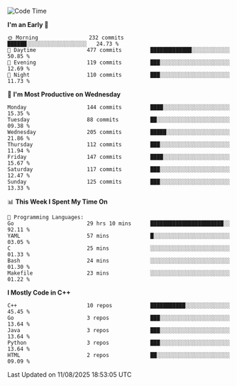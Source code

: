 <!--START_SECTION:waka-->
![Code Time](http://img.shields.io/badge/Code%20Time-538%20hrs%2017%20mins-blue)

**I'm an Early 🐤** 

```text
🌞 Morning                232 commits         ██████░░░░░░░░░░░░░░░░░░░   24.73 % 
🌆 Daytime                477 commits         █████████████░░░░░░░░░░░░   50.85 % 
🌃 Evening                119 commits         ███░░░░░░░░░░░░░░░░░░░░░░   12.69 % 
🌙 Night                  110 commits         ███░░░░░░░░░░░░░░░░░░░░░░   11.73 % 
```
📅 **I'm Most Productive on Wednesday** 

```text
Monday                   144 commits         ████░░░░░░░░░░░░░░░░░░░░░   15.35 % 
Tuesday                  88 commits          ██░░░░░░░░░░░░░░░░░░░░░░░   09.38 % 
Wednesday                205 commits         █████░░░░░░░░░░░░░░░░░░░░   21.86 % 
Thursday                 112 commits         ███░░░░░░░░░░░░░░░░░░░░░░   11.94 % 
Friday                   147 commits         ████░░░░░░░░░░░░░░░░░░░░░   15.67 % 
Saturday                 117 commits         ███░░░░░░░░░░░░░░░░░░░░░░   12.47 % 
Sunday                   125 commits         ███░░░░░░░░░░░░░░░░░░░░░░   13.33 % 
```


📊 **This Week I Spent My Time On** 

```text
💬 Programming Languages: 
Go                       29 hrs 10 mins      ███████████████████████░░   92.11 % 
YAML                     57 mins             █░░░░░░░░░░░░░░░░░░░░░░░░   03.05 % 
C                        25 mins             ░░░░░░░░░░░░░░░░░░░░░░░░░   01.33 % 
Bash                     24 mins             ░░░░░░░░░░░░░░░░░░░░░░░░░   01.30 % 
Makefile                 23 mins             ░░░░░░░░░░░░░░░░░░░░░░░░░   01.22 % 
```

**I Mostly Code in C++** 

```text
C++                      10 repos            ███████████░░░░░░░░░░░░░░   45.45 % 
Go                       3 repos             ███░░░░░░░░░░░░░░░░░░░░░░   13.64 % 
Java                     3 repos             ███░░░░░░░░░░░░░░░░░░░░░░   13.64 % 
Python                   3 repos             ███░░░░░░░░░░░░░░░░░░░░░░   13.64 % 
HTML                     2 repos             ██░░░░░░░░░░░░░░░░░░░░░░░   09.09 % 
```




 Last Updated on 11/08/2025 18:53:05 UTC
<!--END_SECTION:waka-->
